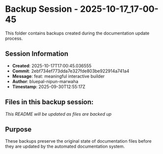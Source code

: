 # Backup Session - 2025-10-17_17-00-45

This folder contains backups created during the documentation update process.

## Session Information
- **Created**: 2025-10-17T17:00:45.036555
- **Commit**: 2ebf734ef773dda7e327fde803be922914a741a4
- **Message**: feat: meaningful interactive builder
- **Author**: bluepal-nipun-marwaha
- **Timestamp**: 2025-09-30T12:55:17Z

## Files in this backup session:
*This README will be updated as files are backed up*

## Purpose
These backups preserve the original state of documentation files before they are updated by the automated documentation system.
